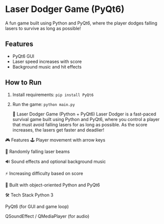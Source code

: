 # Laser Dodger Game (PyQt6)

A fun game built using Python and PyQt6, where the player dodges falling lasers to survive as long as possible!

## Features
- PyQt6 GUI
- Laser speed increases with score
- Background music and hit effects

## How to Run
1. Install requirements: `pip install PyQt6`
2. Run the game: `python main.py`


   🔫 Laser Dodger Game (Python + PyQt6)
Laser Dodger is a fast-paced survival game built using Python and PyQt6, where you control a player that must avoid falling lasers for as long as possible. As the score increases, the lasers get faster and deadlier!

🎮 Features
🕹️ Player movement with arrow keys

🚨 Randomly falling laser beams

🔊 Sound effects and optional background music

⚡ Increasing difficulty based on score

🧠 Built with object-oriented Python and PyQt6

🛠️ Tech Stack
Python 3

PyQt6 (for GUI and game loop)

QSoundEffect / QMediaPlayer (for audio)


